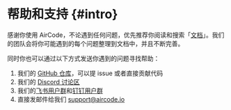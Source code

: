 # 帮助和支持 {#intro}

感谢你使用 AirCode，不论遇到任何问题，优先推荐你阅读和搜索「[文档](https://docs.aircode.io)」。我们的团队会将你可能遇到的每个问题整理到文档中，并且不断完善。

同时你也可以通过以下方式发送你遇到的问题寻找帮助：

1. 我们的 [GitHub 仓库](https://github.com/aircodelabs/aircode)，可以提 issue 或者直接贡献代码
2. 我们的 [Discord 讨论区](https://discord.com/invite/XrMVdYdEuY)
3. 我们的[飞书用户群](https://applink.feishu.cn/client/chat/chatter/add_by_link?link_token=6dem4ab3-d523-4562-9c63-9fb46d565b10)和[钉钉用户群](https://qr.dingtalk.com/action/joingroup?code=v1,k1,e7Dgd8fIJKgfKyeOW3UxyoYyx/tNADB6bh3RgdrEgSs=&_dt_no_comment=1&origin=11)
4. 直接发邮件给我们 support@aircode.io
